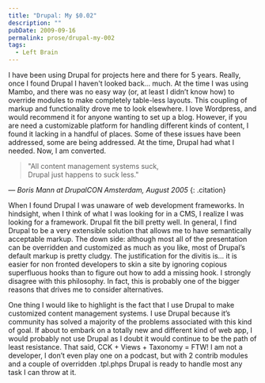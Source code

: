 ```yaml
---
title: "Drupal: My $0.02"
description: ""
pubDate: 2009-09-16
permalink: prose/drupal-my-002
tags:
  - Left Brain
---
```


I have been using Drupal for projects here and there for 5 years. Really, once I found Drupal I haven't looked back… much. At the time I was using Mambo, and there was no easy way (or, at least I didn’t know how) to override modules to make completely table-less layouts. This coupling of markup and functionality drove me to look elsewhere. I love Wordpress, and would recommend it for anyone wanting to set up a blog. However, if you are need a customizable platform for handling different kinds of content, I found it lacking in a handful of places. Some of these issues have been addressed, some are being addressed. At the time, Drupal had what I needed. Now, I am converted.

> "All content management systems suck,<br>Drupal just happens to suck less."

— <cite>Boris Mann at DrupalCON Amsterdam, August 2005</cite>
{: .citation}

When I found Drupal I was unaware of web development frameworks. In hindsight, when I think of what I was looking for in a CMS, I realize I was looking for a framework. Drupal fit the bill pretty well. In general, I find Drupal to be a very extensible solution that allows me to have semantically acceptable markup. The down side: although most all of the presentation can be overridden and customized as much as you like, most of Drupal’s default markup is pretty cludgy. The justification for the divitis is… it is easier for non fronted developers to skin a site by ignoring copious superfluous hooks than to figure out how to add a missing hook. I strongly disagree with this philosophy. In fact, this is probably one of the bigger reasons that drives me to consider alternatives.

One thing I would like to highlight is the fact that I use Drupal to make customized content management systems. I use Drupal because it’s community has solved a majority of the problems associated with this kind of goal. If about to embark on a totally new and different kind of web app, I would probably not use Drupal as I doubt it would continue to be the path of least resistance. That said, CCK + Views + Taxonomy = FTW! I am not a developer, I don’t even play one on a podcast, but with 2 contrib modules and a couple of overridden .tpl.phps Drupal is ready to handle most any task I can throw at it.
